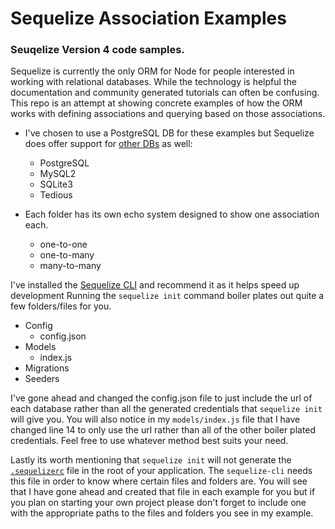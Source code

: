 # Sequelize Association Examples
### Seuqelize Version 4 code samples.

Sequelize is currently the only ORM for Node for people interested in working with relational databases.  While the technology is helpful the documentation and community generated tutorials can often be confusing.  This repo is an attempt at showing concrete examples of how the ORM works with defining associations and querying based on those associations.

- I've chosen to use a PostgreSQL DB for these examples but Sequelize does offer support for [other DBs](http://docs.sequelizejs.com/manual/installation/getting-started.html) as well:
  - PostgreSQL
  - MySQL2
  - SQLite3
  - Tedious

- Each folder has its own echo system designed to show one association each.
  - one-to-one
  - one-to-many
  - many-to-many

I've installed the [Sequelize CLI](https://github.com/sequelize/cli) and recommend it as it helps speed up development
Running the `sequelize init` command boiler plates out quite a few folders/files for you.
  - Config
    - config.json
  - Models
    - index.js
  - Migrations
  - Seeders

I've gone ahead and changed the config.json file to just include the url of each database rather than all the generated credentials that `sequelize init` will give you.  You will also notice in my `models/index.js` file that I have changed line 14 to only use the url rather than all of the other boiler plated credentials. Feel free to use whatever method best suits your need.

Lastly its worth mentioning that `sequelize init` will not generate the [`.sequelizerc`](http://docs.sequelizejs.com/manual/tutorial/migrations.html#the-sequelizerc-file) file in the root of your application. The `sequelize-cli` needs this file in order to know where certain files and folders are. You will see that I have gone ahead and created that file in each example for you but if you plan on starting your own project please don't forget to include one with the appropriate paths to the files and folders you see in my example.

